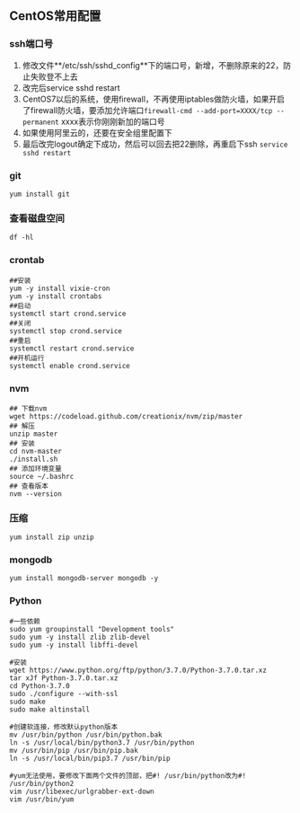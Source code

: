 ## CentOS常用配置

### ssh端口号

1. 修改文件**/etc/ssh/sshd_config**下的端口号，新增，不删除原来的22，防止失败登不上去
2. 改完后service sshd restart
3. CentOS7以后的系统，使用firewall，不再使用iptables做防火墙，如果开启了firewall防火墙，要添加允许端口`firewall-cmd --add-port=XXXX/tcp --permanent` xxxx表示你刚刚新加的端口号
4. 如果使用阿里云的，还要在安全组里配置下
5. 最后改完logout确定下成功，然后可以回去把22删除，再重启下ssh `service sshd restart`

### git

```undefined
yum install git
```

### 查看磁盘空间

```shell
df -hl 
```

### crontab

```shell
##安装
yum -y install vixie-cron
yum -y install crontabs
##启动
systemctl start crond.service
##关闭
systemctl stop crond.service
##重启
systemctl restart crond.service
##开机运行
systemctl enable crond.service
```

### nvm

```shell
## 下载nvm
wget https://codeload.github.com/creationix/nvm/zip/master
## 解压
unzip master
## 安装
cd nvm-master
./install.sh
## 添加环境变量
source ~/.bashrc
## 查看版本
nvm --version
```



### 压缩

```shell
yum install zip unzip
```

### mongodb

```shell
yum install mongodb-server mongodb -y
```

### Python

```shell
#一些依赖
sudo yum groupinstall "Development tools"
sudo yum -y install zlib zlib-devel
sudo yum -y install libffi-devel

#安装
wget https://www.python.org/ftp/python/3.7.0/Python-3.7.0.tar.xz
tar xJf Python-3.7.0.tar.xz
cd Python-3.7.0
sudo ./configure --with-ssl
sudo make
sudo make altinstall

#创建软连接，修改默认python版本
mv /usr/bin/python /usr/bin/python.bak
ln -s /usr/local/bin/python3.7 /usr/bin/python
mv /usr/bin/pip /usr/bin/pip.bak
ln -s /usr/local/bin/pip3.7 /usr/bin/pip

#yum无法使用，要修改下面两个文件的顶部，把#! /usr/bin/python改为#! /usr/bin/python2
vim /usr/libexec/urlgrabber-ext-down
vim /usr/bin/yum
```

